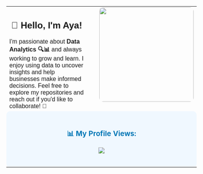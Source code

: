 <table>
  <tr >
    <td style="text-align: left; padding-right: 20px; font-family: 'Arial', sans-serif; vertical-align: top;">
      <h2 style="text-align: center">👋 Hello, I'm Aya!</h2>
      I'm passionate about <b>Data Analytics 🔍📊</b> and always working to grow and learn.  
      I enjoy using data to uncover insights and help businesses make informed decisions.  
      Feel free to explore my repositories and reach out if you'd like to collaborate! 🚀
    </td>
    <td style="text-align: right; padding-left: 20px; vertical-align: top;">
      <img src="https://github.com/user-attachments/assets/c14c1ad8-14d0-46b7-a126-e0a80d91edd9" width="250" style="border-radius: 10px;" />
    </td>
  </tr>
  <tr>
    <td colspan="2" style="text-align: center; background-color: #f0f8ff; padding: 20px; border-radius: 10px;">
      <h3 style="color: #0077b6;">📊 My Profile Views:</h3>
      <p align="center">
        <img src="https://komarev.com/ghpvc/?username=yourusername&color=blue" />
      </p>
    </td>
  </tr>
</table>
